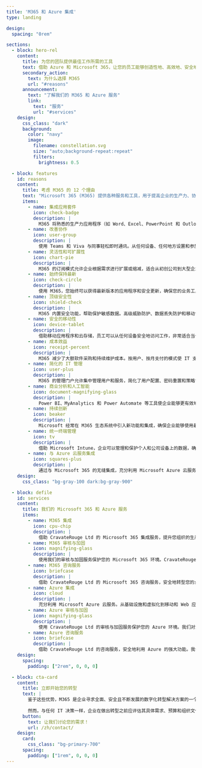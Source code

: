 ```yaml
---
title: 'M365 和 Azure 集成'
type: landing

design:
  spacing: "0rem"

sections:
  - block: hero-rel
    content:
      title: 为您的团队提供最佳工作所需的工具
      text: 借助 Azure 和 Microsoft 365，让您的员工能够创造性地、高效地、安全地随时随地协作和工作。
      secondary_action:
        text: 为什么选择 M365
        url: "#reasons"
      announcement:
        text: "了解我们的 M365 和 Azure 服务"
        link:
          text: "服务"
          url: "#services"
    design:
      css_class: "dark"
      background:
        color: "navy"
        image:
          filename: constellation.svg
          size: "auto;background-repeat:repeat"
          filters:
            brightness: 0.5

  - block: features
    id: reasons
    content:
      title: 考虑 M365 的 12 个理由
      text: "Microsoft 365 (M365) 提供各种服务和工具，用于提高企业的生产力、协作和安全性。以下是企业选择 M365 的 12 个理由："
      items:
        - name: 集成应用套件
          icon: check-badge
          description: |
            M365 将熟悉的生产力应用程序（如 Word、Excel、PowerPoint 和 Outlook）与强大的云服务（如 OneDrive、SharePoint 和 Microsoft Teams）结合在一起，为您的业务需求创建了一个集成的生态系统。
        - name: 改善协作
          icon: user-group
          description: |
            使用 Teams 和 Viva 与同事轻松即时通讯。从任何设备、任何地方设置和参加会议或拨打语音电话。共享邮箱、日历和联系人，以便安排适合所有人的会议。实时共享文件和编辑文档，促进真正的协作。
        - name: 灵活性和可扩展性
          icon: chart-pie
          description: |
            M365 的订阅模式允许企业根据需求进行扩展或缩减，适合从初创公司到大型企业的各种规模。
        - name: 始终保持最新
          icon: check-circle
          description: |
            使用 M365，您始终可以获得最新版本的应用程序和安全更新，确保您的业务工具保持现代化和安全性，无需手动干预。
        - name: 顶级安全性
          icon: shield-check
          description: |
            M365 内置安全功能，帮助保护敏感数据。高级威胁防护、数据丢失防护和移动设备管理等工具确保业务数据的安全。
        - name: 安全的移动性
          icon: device-tablet
          description: |
            借助移动应用程序和云存储，员工可以从任何设备安全地访问工作，非常适合当今的移动劳动力。
        - name: 成本效益
          icon: receipt-percent
          description: |
            M365 减少了大额软件采购和持续维护成本。按用户、按月支付的模式使 IT 支出更加可预测。
        - name: 简化的 IT 管理
          icon: user-plus
          description: |
            M365 的管理门户允许集中管理用户和服务，简化了用户配置、密码重置和策略设置等任务。
        - name: 商业分析和人工智能
          icon: document-magnifying-glass
          description: |
            Power BI、MyAnalytics 和 Power Automate 等工具使企业能够更有效地分析数据、获取洞察并自动化任务。
        - name: 持续创新
          icon: beaker
          description: |
            Microsoft 经常在 M365 生态系统中引入新功能和集成，确保企业能够使用最新的技术进步。
        - name: 统一终端管理
          icon: tv
          description: |
            借助 Microsoft Intune，企业可以管理和保护个人和公司设备上的数据，确保设备符合公司政策。
        - name: 与 Azure 云服务集成
          icon: squares-plus
          description: |
            通过与 Microsoft 365 的无缝集成，充分利用 Microsoft Azure 云服务。我们的 Azure 专家提供适合您需求的全面云解决方案。
    design:
      css_class: "bg-gray-100 dark:bg-gray-900"

  - block: defile
    id: services
    content:
      title: 我们的 Microsoft 365 和 Azure 服务
      items:
        - name: M365 集成
          icon: cpu-chip
          description: |
            借助 CravateRouge Ltd 的 Microsoft 365 集成服务，提升您组织的生产力和安全性。我们确保您的现有系统与 Microsoft 365 无缝集成，实现安全通信和简化的工作流程。我们的团队优先考虑网络安全，实施强大的措施来保护您的数据，同时提高协作和效率。
        - name: M365 审核与加固
          icon: magnifying-glass
          description: |
            使用我们的审核与加固服务保护您的 Microsoft 365 环境。CravateRouge Ltd 对您的 M365 设置进行全面的安全评估，识别漏洞并实施最佳实践以加强您的防御。从访问控制到数据加密，我们确保您的关键业务信息免受网络威胁。
        - name: M365 咨询服务
          icon: briefcase
          description: |
            借助 CravateRouge Ltd 的 Microsoft 365 咨询服务，安全地转型您的业务。我们的专家提供定制化的部署、迁移和用户采用解决方案，同时重点关注网络安全。我们帮助您利用 M365 的功能来提高协作、生产力和行业标准的合规性。
        - name: Azure 集成
          icon: cloud
          description: |
            充分利用 Microsoft Azure 云服务。从基础设施和虚拟化到移动和 Web 应用程序，我们的 Azure 专家提供适合您需求的全面云解决方案。利用人工智能、聊天机器人和认知服务来推动创新和效率。通过 Azure 站点恢复和备份解决方案保护您的业务，确保跨不同地理位置的数据安全。
        - name: Azure 审核与加固
          icon: magnifying-glass
          description: |
            使用 CravateRouge Ltd 的审核与加固服务保护您的 Azure 环境。我们对您的 Azure 基础设施进行深入分析，以识别安全漏洞并实施高级加固技术。从身份管理到网络安全，我们确保您的云环境能够抵御网络威胁。
        - name: Azure 咨询服务
          icon: briefcase
          description: |
            借助 CravateRouge Ltd 的咨询服务，安全地利用 Azure 的强大功能。我们的网络安全专家为您提供 Azure 部署、迁移和优化的指导。我们帮助您设计和实施安全的云架构，同时确保符合行业法规并推动创新和效率。
    design:
      spacing:
        padding: ["2rem", 0, 0, 0]

  - block: cta-card
    content: 
      title: 立即开始您的转型
      text: |
        鉴于这些优势，M365 是企业寻求全面、安全且不断发展的数字化转型解决方案的一个令人信服的选择。
        
        然而，与任何 IT 决策一样，企业在做出转型之前应评估其具体需求、预算和组织文化。
      button:
        text: 让我们讨论您的需求！
        url: /zh/contact/
    design:
      card:
        css_class: "bg-primary-700"
      spacing:
        padding: ["1rem", 0, 0, 0]
---
```

